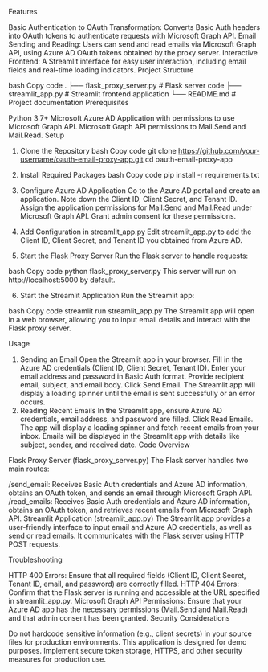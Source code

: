 Features

Basic Authentication to OAuth Transformation: Converts Basic Auth headers into OAuth tokens to authenticate requests with Microsoft Graph API.
Email Sending and Reading: Users can send and read emails via Microsoft Graph API, using Azure AD OAuth tokens obtained by the proxy server.
Interactive Frontend: A Streamlit interface for easy user interaction, including email fields and real-time loading indicators.
Project Structure

bash
Copy code
.
├── flask_proxy_server.py       # Flask server code
├── streamlit_app.py            # Streamlit frontend application
└── README.md                   # Project documentation
Prerequisites

Python 3.7+
Microsoft Azure AD Application with permissions to use Microsoft Graph API.
Microsoft Graph API permissions to Mail.Send and Mail.Read.
Setup

1. Clone the Repository
bash
Copy code
git clone https://github.com/your-username/oauth-email-proxy-app.git
cd oauth-email-proxy-app
2. Install Required Packages
bash
Copy code
pip install -r requirements.txt
3. Configure Azure AD Application
Go to the Azure AD portal and create an application.
Note down the Client ID, Client Secret, and Tenant ID.
Assign the application permissions for Mail.Send and Mail.Read under Microsoft Graph API.
Grant admin consent for these permissions.
4. Add Configuration in streamlit_app.py
Edit streamlit_app.py to add the Client ID, Client Secret, and Tenant ID you obtained from Azure AD.

5. Start the Flask Proxy Server
Run the Flask server to handle requests:

bash
Copy code
python flask_proxy_server.py
This server will run on http://localhost:5000 by default.

6. Start the Streamlit Application
Run the Streamlit app:

bash
Copy code
streamlit run streamlit_app.py
The Streamlit app will open in a web browser, allowing you to input email details and interact with the Flask proxy server.

Usage

1. Sending an Email
Open the Streamlit app in your browser.
Fill in the Azure AD credentials (Client ID, Client Secret, Tenant ID).
Enter your email address and password in Basic Auth format.
Provide recipient email, subject, and email body.
Click Send Email. The Streamlit app will display a loading spinner until the email is sent successfully or an error occurs.
2. Reading Recent Emails
In the Streamlit app, ensure Azure AD credentials, email address, and password are filled.
Click Read Emails. The app will display a loading spinner and fetch recent emails from your inbox.
Emails will be displayed in the Streamlit app with details like subject, sender, and received date.
Code Overview

Flask Proxy Server (flask_proxy_server.py)
The Flask server handles two main routes:

/send_email: Receives Basic Auth credentials and Azure AD information, obtains an OAuth token, and sends an email through Microsoft Graph API.
/read_emails: Receives Basic Auth credentials and Azure AD information, obtains an OAuth token, and retrieves recent emails from Microsoft Graph API.
Streamlit Application (streamlit_app.py)
The Streamlit app provides a user-friendly interface to input email and Azure AD credentials, as well as send or read emails. It communicates with the Flask server using HTTP POST requests.

Troubleshooting

HTTP 400 Errors: Ensure that all required fields (Client ID, Client Secret, Tenant ID, email, and password) are correctly filled.
HTTP 404 Errors: Confirm that the Flask server is running and accessible at the URL specified in streamlit_app.py.
Microsoft Graph API Permissions: Ensure that your Azure AD app has the necessary permissions (Mail.Send and Mail.Read) and that admin consent has been granted.
Security Considerations

Do not hardcode sensitive information (e.g., client secrets) in your source files for production environments.
This application is designed for demo purposes. Implement secure token storage, HTTPS, and other security measures for production use.
